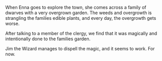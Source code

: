 When Enna goes to explore the town, she comes across a family of dwarves with a very overgrown garden. The weeds and overgrowth is strangling the families edible plants, and every day, the overgrowth gets worse.

After talking to a member of the clergy, we find that it was magically and intentionally done to the families garden.

Jim the Wizard manages to dispell the magic, and it seems to work. For now.
